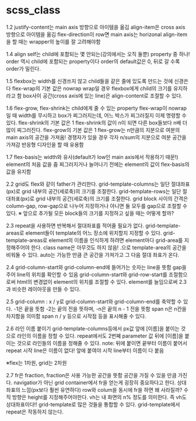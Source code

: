 # scss_class

1.2
justify-content는 main axis 방향으로 아이템을 옮김
align-item은 cross axis 방향으로 아이템을 옮김
flex-direction이 row면 main axis는 horizonal
align-item을 할 때는 wrapper의 높이를 잘 고려해야함

1.4
align self는 child에 포함되는 몇 안되는(강의에서는 오직 둘뿐) property 중 하나!
order 역시 child에 포함되는 property이다
order의 default값은 0, 뒤로 갈 수록 order가 밀린다.

1.5
flexbox는 width를 신경쓰지 않고 child들을 같은 줄에 있도록 만드는 것에 신경쓴다
flex-wrap의 기본 값은 nowrap
wrap일 경우 flexbox에게 child의 크기를 유지하라고 함
box사이 공간(cross axis에 있는 line)은 align-content로 조절할 수 있다.

1.6
flex-grow, flex-shrink는 child에게 줄 수 있는 property
flex-wrap이 nowrap일 때 width를 무시하고 box가 찌그러지는데, 어느 박스가 찌그러질지 이제 명령할 수 있다.
flex-shrink의 기본 값은 1
flex-shrink의 값이 n이 되면 다른 box들보다 n배 더 많이 찌그러진다.
flex-grow의 기본 값은 1
flex-grow는 n만큼의 지분으로 여분의 main axis의 공간을 가져옴!
경쟁자가 있을 경우 각자 n/sum의 지분으로 여분 공간을 가져감
반응형 디자인을 할 때 유용함

1.7
flex-basis는 width와 유사(default가 low인 main axis에서 작용하기 때문!)
element의 처음 값을 줌
찌그러지거나 늘어나기 전에는 element의 값이 flex-basis의 값을 유지함

2.2 
grid도 flex와 같이 father가 관리한다.
grid-template-columns는 일단 절대좌표(px)로 grid 내부의 공간(세로축)의 크기를 조절한다.
grid-template-rows는 일단 절대좌표(px)로 grid 내부의 공간(세로축)의 크기를 조절한다.
grid block 사이의 간격은 column-gap, row-gap으로 나누어 지정하거나 아니면 둘 모두를 gap으로 조절할 수 있다.
※ 앞으로 추가될 모든 block들의 크기를 지정하고 싶을 때는 어떻게 할까?

2.3
repeat을 사용하면 반복해서 절대좌표를 적어줄 필요가 없다.
grid-template-areas로 element들이 template의 어느 장소에 위치할지 지정할 수 있다.
grid-template-areas로 element의 이름을 인식하게 하려면 element마다 grid-area를 지정해주어야 한다.
class name은 아무것도 하지 않음!
.으로 template-area의 공간을 비워둘 수 있다.
auto는 가능한 만큼 큰 공간을 가져가고 그 다음 절대 좌표가 온다.

2.4
grid-column-start와 grid-column-end에 들어가는 숫자는 line을 뜻함
gap을 주어 line의 위치를 확인할 수 있음
grid-column-start와 grid-row-start를 조절함으로써 html의 변경없이 element의 위치를 조절할 수 있다.
element를 늘임으로써 2.3과 비슷한 레이아웃을 만들 수 있다.

2.5
grid-column : x / y로 grid-column-start와 grid-column-end를 축약할 수 있다.
-1은 끝을 뜻함
-2는 끝의 전을 뜻하며, -n은 끝의 n - 1 전을 뜻함
span n은 n칸을 차지함을 의미함
span n / y 등으로 시작점 등을 표시해줄 수 있다.

2.6
라인 이름 붙이기
grid-template-columns등에서 px값 앞에 [이름]을 붙이는 것으로 라인의 이름을 정할 수 있다.
repeat에서도 2번째 parameter 값 뒤에 [이름]을 붙이는 것으로 라인들의 이름을 정해줄 수 있다.
note: 뒤에 붙이면 끝부터 이름이 붙어서 repeat 시작 line은 이름이 없다! 앞에 붙여야 시작 line부터 이름이 다 붙음

※flex는 1차원, grid는 2차원

2.7
fr은 fraction, fraction은 사용 가능한 공간을 뜻함
공간을 가질 수 있을 만큼 가진다.
navigatior가 아닌 grid container에서 fr을 얻는게 굉장히 중요하다고 한다.
상대좌표의 느낌(px보다 훨씬 유연하다)
row와 colum을 동시에 fr을 하면 왜 사라질까?
수직 방향은 height를 지정해주어야한다.
vh는 내 화면의 n% 정도를 의미한다.
즉 vh도 상대좌표이다!!
grid-template로 많은 것들을 통합할 수 있다.
grid-template에서 repeat은 작동하지 않는다.